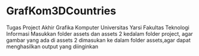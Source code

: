 # GrafKom3DCountries
Tugas Project Akhir Grafika Komputer Universitas Yarsi Fakultas Teknologi Informasi
Masukkan folder assets dan assets 2 kedalam folder project, agar gambar yang ada di assets 2
dimasukan ke dalam folder assets,agar dapat menghasilkan output yang diinginkan
